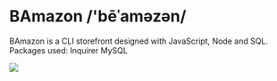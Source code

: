 # BAmazon /'bēˈaməzən/

BAmazon is a CLI storefront designed with JavaScript, Node and SQL. 
Packages used:
Inquirer
MySQL


![](https://github.com/marinemekhakyan/BAmazon/blob/master/assets/customer.gif?raw=true)
